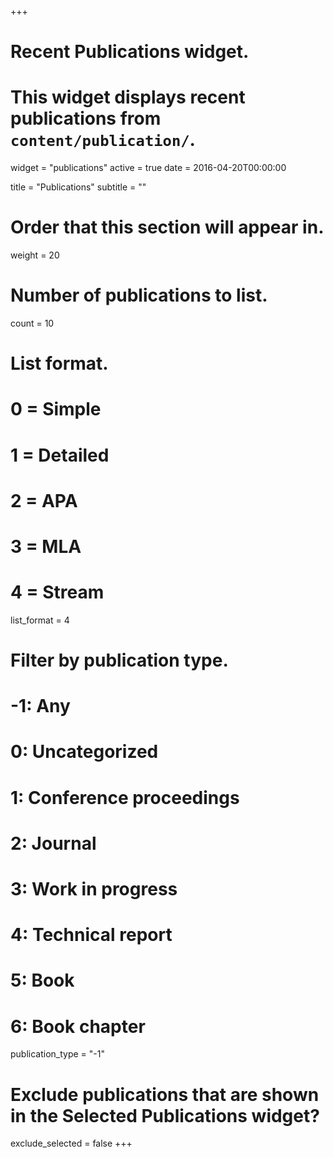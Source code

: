 +++
# Recent Publications widget.
# This widget displays recent publications from `content/publication/`.
widget = "publications"
active = true
date = 2016-04-20T00:00:00

title = "Publications"
subtitle = ""

# Order that this section will appear in.
weight = 20

# Number of publications to list.
count = 10

# List format.
#   0 = Simple
#   1 = Detailed
#   2 = APA
#   3 = MLA
#   4 = Stream
list_format = 4

# Filter by publication type.
# -1: Any
#  0: Uncategorized
#  1: Conference proceedings
#  2: Journal
#  3: Work in progress
#  4: Technical report
#  5: Book
#  6: Book chapter
publication_type = "-1"

# Exclude publications that are shown in the Selected Publications widget?
exclude_selected = false
+++

<!-- {{< figure library="1" src="depp.jpg" >}} 

**Lip Movements Generation at a Glance** <br />Lele Chen<sup>* </sup>, **Zhiheng Li**<sup>*</sup>, Ross K Maddox, Zhiyao Duan, Chenliang Xu; (**\* equal contribution**) <br />The European Conference on Computer Vision (ECCV), 2018, pp. 520-535 

```
@InProceedings{Chen_2018_ECCV,
author = {Chen, Lele and Li, Zhiheng and K Maddox, Ross and Duan, Zhiyao and Xu, Chenliang},
title = {Lip Movements Generation at a Glance},
booktitle = {The European Conference on Computer Vision (ECCV)},
month = {September},
year = {2018}
}
```

We consider a task of such: given an arbitrary audio speech and one lip image of arbitrary target identity, generate synthesized lip movements of the target identity saying the speech. -->